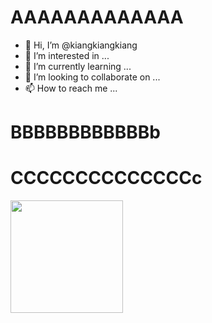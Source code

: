 # AAAAAAAAAAAAA
- 👋 Hi, I’m @kiangkiangkiang
- 👀 I’m interested in ...
- 🌱 I’m currently learning ...
- 💞️ I’m looking to collaborate on ...
- 📫 How to reach me ...

<!---
kiangkiangkiang/kiangkiangkiang is a ✨ special ✨ repository because its `README.md` (this file) appears on your GitHub profile.
You can click the Preview link to take a look at your changes.
--->
# BBBBBBBBBBBBb
# CCCCCCCCCCCCCCc

<img height="180em" src="https://github-readme-stats.vercel.app/api?username=kiangkiangkiang&show_icons=true&hide_border=true&&count_private=true&include_all_commits=true" />
